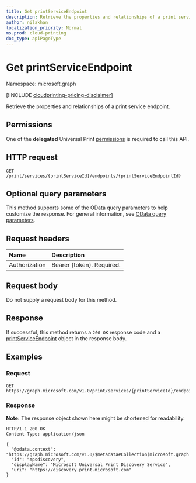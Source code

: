 ```yaml
---
title: Get printServiceEndpoint
description: Retrieve the properties and relationships of a print service endpoint.
author: nilakhan
localization_priority: Normal
ms.prod: cloud-printing
doc_type: apiPageType
---
```


# Get printServiceEndpoint
Namespace: microsoft.graph

[!INCLUDE [cloudprinting-pricing-disclaimer](../../includes/cloudprinting-pricing-disclaimer.md)]

Retrieve the properties and relationships of a print service endpoint.

## Permissions
One of the **delegated** Universal Print [permissions](/graph/permissions-reference#universal-print-permissions) is required to call this API.

## HTTP request

<!-- {
  "blockType": "ignored"
}
-->
``` http
GET /print/services/{printServiceId}/endpoints/{printServiceEndpointId}
```

## Optional query parameters
This method supports some of the OData query parameters to help customize the response. For general information, see [OData query parameters](/graph/query-parameters).

## Request headers
|Name|Description|
|:---|:---|
|Authorization|Bearer {token}. Required.|

## Request body
Do not supply a request body for this method.

## Response

If successful, this method returns a `200 OK` response code and a [printServiceEndpoint](../resources/printserviceendpoint.md) object in the response body.

## Examples

### Request
<!-- {
  "blockType": "request",
  "name": "get_printserviceendpoint"
}
-->
``` http
GET https://graph.microsoft.com/v1.0/print/services/{printServiceId}/endpoints/{printServiceEndpointId}
```


### Response
**Note:** The response object shown here might be shortened for readability.
<!-- {
  "blockType": "response",
  "truncated": true,
  "@odata.type": "microsoft.graph.printServiceEndpoint"
}
-->
``` http
HTTP/1.1 200 OK
Content-Type: application/json

{
  "@odata.context": "https://graph.microsoft.com/v1.0/$metadata#Collection(microsoft.graph.printServiceEndpoint)",
  "id": "mpsdiscovery",
  "displayName": "Microsoft Universal Print Discovery Service",
  "uri": "https://discovery.print.microsoft.com"
}
```

